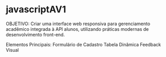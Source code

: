 # javascriptAV1

OBJETIVO:
Criar uma interface web responsiva para gerenciamento acadêmico integrada à API alunos, utilizando práticas modernas de desenvolvimento front-end.


Elementos Principais:
Formulário de Cadastro
Tabela Dinâmica
Feedback Visual
